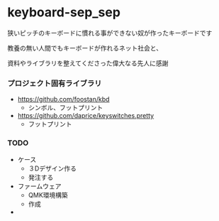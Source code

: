 # keyboard-sep_sep

狭いピッチのキーボードに慣れる事ができない奴が作ったキーボードです



教養の無い人間でもキーボードが作れるネット社会と、

資料やライブラリを整えてくださった偉大なる先人に感謝



### プロジェクト固有ライブラリ

- https://github.com/foostan/kbd
  - シンボル、フットプリント
- https://github.com/daprice/keyswitches.pretty
  - フットプリント





### TODO

- ケース
  - ３Dデザイン作る
  - 発注する
- ファームウェア
  - QMK環境構築
  - 作成
- 